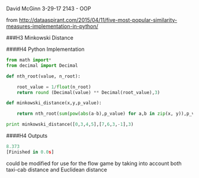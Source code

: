 David McGinn
3-29-17
2143 - OOP

from http://dataaspirant.com/2015/04/11/five-most-popular-similarity-measures-implementation-in-python/

###H3 Minkowski Distance

####H4 Python Implementation
```python
from math import*
from decimal import Decimal

def nth_root(value, n_root):

    root_value = 1/float(n_root)
    return round (Decimal(value) ** Decimal(root_value),3)

def minkowski_distance(x,y,p_value):

    return nth_root(sum(pow(abs(a-b),p_value) for a,b in zip(x, y)),p_value)

print minkowski_distance([0,3,4,5],[7,6,3,-1],3)
```

####H4 Outputs
```python
8.373
[Finished in 0.0s]
```

could be modified for use for the flow game by taking into account both
taxi-cab distance and Euclidean distance
